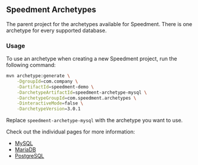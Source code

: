 ## Speedment Archetypes
The parent project for the archetypes available for Speedment. There is one archetype for every supported database.

### Usage
To use an archetype when creating a new Speedment project, run the following command:
```bash
mvn archetype:generate \
    -DgroupId=com.company \
    -DartifactId=speedment-demo \
    -DarchetypeArtifactId=speedment-archetype-mysql \
    -DarchetypeGroupId=com.speedment.archetypes \
    -DinteractiveMode=false \
    -DarchetypeVersion=3.0.1
```
Replace `speedment-archetype-mysql` with the archetype you want to use.

Check out the individual pages for more information:
* [MySQL](https://github.com/speedment/speedment/tree/master/archetype-parent/speedment-archetype-mysql)
* [MariaDB](https://github.com/speedment/speedment/tree/master/archetype-parent/speedment-archetype-mariadb)
* [PostgreSQL](https://github.com/speedment/speedment/tree/master/archetype-parent/speedment-archetype-postgresql)
